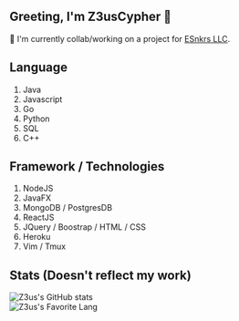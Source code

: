 ## Greeting, I'm Z3usCypher 👋

🔭 I'm currently collab/working on a project for [ESnkrs LLC](https://github.com/ESnkrs).<br />    

## Language

1. Java 
2. Javascript
3. Go
4. Python
5. SQL
6. C++ 

## Framework / Technologies

1. NodeJS
2. JavaFX
3. MongoDB / PostgresDB
4. ReactJS
5. JQuery / Boostrap / HTML / CSS
6. Heroku
7. Vim / Tmux

## Stats (Doesn't reflect my work)

![Z3us's GitHub stats](https://github-readme-stats.vercel.app/api?username=TruCypher&show_icons=true&hide_border=true&&count_private=true&include_all_commits=true&theme=dark)<br />
![Z3us's Favorite Lang](https://github-readme-stats.vercel.app/api/top-langs/?username=TruCypher&exclude_repo=AsmDecoding&layout=compact&theme=dark)
 
